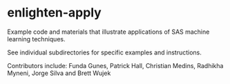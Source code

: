 enlighten-apply
========================

Example code and materials that illustrate applications of SAS machine learning techniques.

See individual subdirectories for specific examples and instructions. 

Contributors include:
Funda Gunes, Patrick Hall, Christian Medins, Radhikha Myneni, Jorge Silva and Brett Wujek
